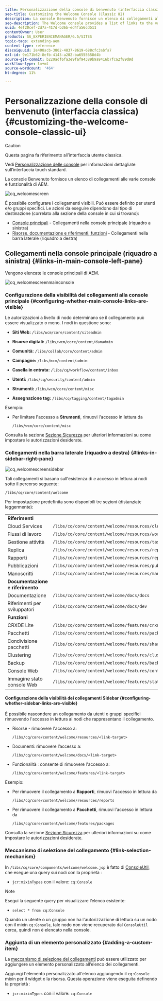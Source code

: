```yaml
---
title: Personalizzazione della console di benvenuto (interfaccia classica)
seo-title: Customizing the Welcome Console (Classic UI)
description: La console Benvenuto fornisce un elenco di collegamenti alle varie console e funzionalità di AEM
seo-description: The Welcome console provides a list of links to the various consoles and functionality within AEM
uuid: 4ef20cef-2d7a-417d-b36b-ed4fa56cd511
contentOwner: User
products: SG_EXPERIENCEMANAGER/6.5/SITES
topic-tags: extending-aem
content-type: reference
discoiquuid: 2e408acb-3802-4837-8619-688cfc3abfa7
exl-id: 9e171b62-8efb-4143-a202-ba6555658d4b
source-git-commit: b220adf6fa3e9faf94389b9a9416b7fca2f89d9d
workflow-type: tm+mt
source-wordcount: '464'
ht-degree: 11%

---
```


# Personalizzazione della console di benvenuto (interfaccia classica){#customizing-the-welcome-console-classic-ui}

>[!CAUTION]
>
>Questa pagina fa riferimento all’interfaccia utente classica.
>
>Vedi [Personalizzazione delle console](/help/sites-developing/customizing-consoles-touch.md) per informazioni dettagliate sull’interfaccia touch standard.

La console Benvenuto fornisce un elenco di collegamenti alle varie console e funzionalità di AEM.

![cq_welcomescreen](assets/cq_welcomescreen.png)

È possibile configurare i collegamenti visibili. Può essere definito per utenti e/o gruppi specifici. Le azioni da eseguire dipendono dal tipo di destinazione (correlato alla sezione della console in cui si trovano):

* [Console principali](#links-in-main-console-left-pane) - Collegamenti nella console principale (riquadro a sinistra)
* [Risorse, documentazione e riferimenti, funzioni](#links-in-sidebar-right-pane) - Collegamenti nella barra laterale (riquadro a destra)

## Collegamenti nella console principale (riquadro a sinistra) {#links-in-main-console-left-pane}

Vengono elencate le console principali di AEM.

![cq_welcomescreenmainconsole](assets/cq_welcomescreenmainconsole.png)

### Configurazione della visibilità dei collegamenti alla console principale {#configuring-whether-main-console-links-are-visible}

Le autorizzazioni a livello di nodo determinano se il collegamento può essere visualizzato o meno. I nodi in questione sono:

* **Siti Web:** `/libs/wcm/core/content/siteadmin`

* **Risorse digitali:** `/libs/wcm/core/content/damadmin`

* **Comunità:** `/libs/collab/core/content/admin`

* **Campagne:** `/libs/mcm/content/admin`

* **Casella in entrata:** `/libs/cq/workflow/content/inbox`

* **Utenti:** `/libs/cq/security/content/admin`

* **Strumenti:** `/libs/wcm/core/content/misc`

* **Assegnazione tag:** `/libs/cq/tagging/content/tagadmin`

Esempio:

* Per limitare l&#39;accesso a **Strumenti**, rimuovi l&#39;accesso in lettura da

   `/libs/wcm/core/content/misc`

Consulta la sezione [Sezione Sicurezza](/help/sites-administering/security.md) per ulteriori informazioni su come impostare le autorizzazioni desiderate.

### Collegamenti nella barra laterale (riquadro a destra) {#links-in-sidebar-right-pane}

![cq_welcomescreensidebar](assets/cq_welcomescreensidebar.png)

Tali collegamenti si basano sull&#39;esistenza di *e* accesso in lettura ai nodi sotto il percorso seguente:

`/libs/cq/core/content/welcome`

Per impostazione predefinita sono disponibili tre sezioni (distanziate leggermente):

<table>
 <tbody>
  <tr>
   <td><strong>Riferimenti</strong></td>
   <td> </td>
  </tr>
  <tr>
   <td> Cloud Services</td>
   <td><code>/libs/cq/core/content/welcome/resources/cloudservices</code></td>
  </tr>
  <tr>
   <td> Flussi di lavoro</td>
   <td><code>/libs/cq/core/content/welcome/resources/workflows</code></td>
  </tr>
  <tr>
   <td> Gestione attività</td>
   <td><code>/libs/cq/core/content/welcome/resources/taskmanager</code></td>
  </tr>
  <tr>
   <td> Replica</td>
   <td><code>/libs/cq/core/content/welcome/resources/replication</code></td>
  </tr>
  <tr>
   <td> Rapporti</td>
   <td><code>/libs/cq/core/content/welcome/resources/reports</code></td>
  </tr>
  <tr>
   <td> Pubblicazioni</td>
   <td><code>/libs/cq/core/content/welcome/resources/publishingadmin</code></td>
  </tr>
  <tr>
   <td> Manoscritti</td>
   <td><code>/libs/cq/core/content/welcome/resources/manuscriptsadmin</code></td>
  </tr>
  <tr>
   <td><strong>Documentazione e riferimento</strong></td>
   <td> </td>
  </tr>
  <tr>
   <td> Documentazione</td>
   <td><code>/libs/cq/core/content/welcome/docs/docs</code></td>
  </tr>
  <tr>
   <td> Riferimenti per sviluppatori</td>
   <td><code>/libs/cq/core/content/welcome/docs/dev</code></td>
  </tr>
  <tr>
   <td><strong>Funzioni</strong></td>
   <td> </td>
  </tr>
  <tr>
   <td> CRXDE Lite</td>
   <td><code>/libs/cq/core/content/welcome/features/crxde</code></td>
  </tr>
  <tr>
   <td> Pacchetti</td>
   <td><code>/libs/cq/core/content/welcome/features/packages</code></td>
  </tr>
  <tr>
   <td> Condivisione pacchetti</td>
   <td><code>/libs/cq/core/content/welcome/features/share</code></td>
  </tr>
  <tr>
   <td> Clustering</td>
   <td><code>/libs/cq/core/content/welcome/features/cluster</code></td>
  </tr>
  <tr>
   <td> Backup</td>
   <td><code>/libs/cq/core/content/welcome/features/backup</code></td>
  </tr>
  <tr>
   <td> Console Web<br /> </td>
   <td><code>/libs/cq/core/content/welcome/features/config</code></td>
  </tr>
  <tr>
   <td> Immagine stato console Web<br /> </td>
   <td><code>/libs/cq/core/content/welcome/features/statusdump</code></td>
  </tr>
 </tbody>
</table>

#### Configurazione della visibilità dei collegamenti Sidebar {#configuring-whether-sidebar-links-are-visible}

È possibile nascondere un collegamento da utenti o gruppi specifici rimuovendo l&#39;accesso in lettura ai nodi che rappresentano il collegamento.

* Risorse - rimuovere l&#39;accesso a:

   `/libs/cq/core/content/welcome/resources/<link-target>`

* Documenti: rimuovere l’accesso a:

   `/libs/cq/core/content/welcome/docs/<link-target>`

* Funzionalità : consente di rimuovere l&#39;accesso a:

   `/libs/cq/core/content/welcome/features/<link-target>`

Esempio:

* Per rimuovere il collegamento a **Rapporti**, rimuovi l&#39;accesso in lettura da

   `/libs/cq/core/content/welcome/resources/reports`

* Per rimuovere il collegamento a **Pacchetti**, rimuovi l&#39;accesso in lettura da

   `/libs/cq/core/content/welcome/features/packages`

Consulta la sezione [Sezione Sicurezza](/help/sites-administering/security.md) per ulteriori informazioni su come impostare le autorizzazioni desiderate.

### Meccanismo di selezione del collegamento {#link-selection-mechanism}

In `/libs/cq/core/components/welcome/welcome.jsp` è fatto di [ConsoleUtil](https://helpx.adobe.com/experience-manager/6-5/sites/developing/using/reference-materials/javadoc/com/day/cq/commons/ConsoleUtil.html), che esegue una query sui nodi con la proprietà :

* `jcr:mixinTypes` con il valore: `cq:Console`

>[!NOTE]
>
>Esegui la seguente query per visualizzare l’elenco esistente:
>
>* `select * from cq:Console`
>


Quando un utente o un gruppo non ha l&#39;autorizzazione di lettura su un nodo con il mixin `cq:Console`, tale nodo non viene recuperato dal `ConsoleUtil` cerca, quindi non è elencato nella console.

### Aggiunta di un elemento personalizzato {#adding-a-custom-item}

La [meccanismo di selezione dei collegamenti](#link-selection-mechanism) può essere utilizzato per aggiungere un elemento personalizzato all’elenco dei collegamenti.

Aggiungi l&#39;elemento personalizzato all&#39;elenco aggiungendo il `cq:Console` mixin per il widget o la risorsa. Questa operazione viene eseguita definendo la proprietà :

* `jcr:mixinTypes` con il valore: `cq:Console`
